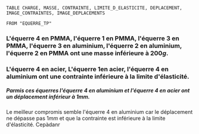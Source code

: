 ```dataview
TABLE CHARGE, MASSE, CONTRAINTE, LIMITE_D_ELASTICITE, DEPLACEMENT, IMAGE_CONTRAINTES, IMAGE_DEPLACEMENTS

FROM "EQUERRE_TP"

```
### L'équerre 4 en PMMA, l'équerre 1 en PMMA, l'équerre 3 en PMMA, l'équerre 3 en aluminium, l'équerre 2 en aluminium, l'équerre 2 en PMMA ont une masse inférieure à $200g$.

### L'équerre 4 en acier, L'équerre 1en acier, l'équerre 4 en aluminium ont une contrainte inférieure à la limite d'élasticité.
##### Parmis ces équerres l'équerre 4 en aluminium et l'équerre 4 en acier ont un déplacement inférieur à $1mm$.

Le meilleur compromis semble l'équerre 4 en aluminium car le déplacement ne dépasse pas $1mm$ et que la contrainte est inférieure à la limite d'élasticité. Cepàdanr